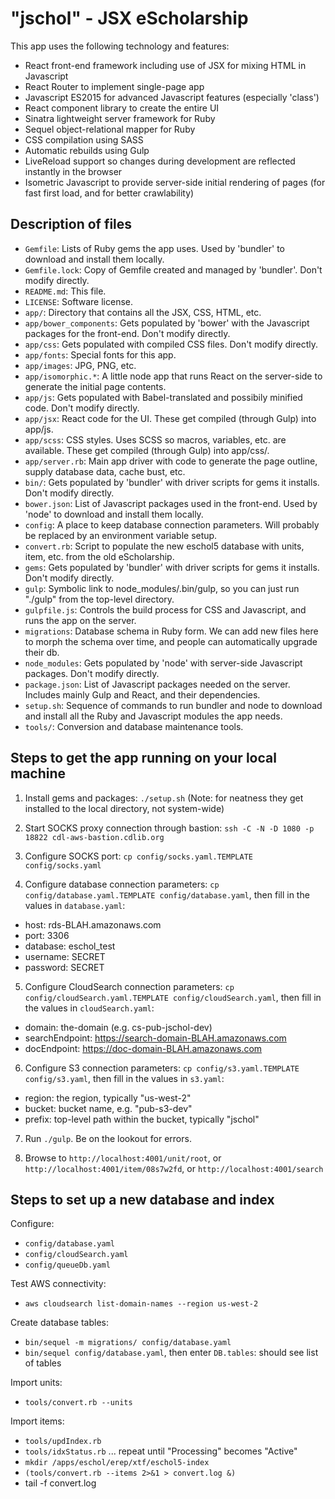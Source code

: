 "jschol" - JSX eScholarship
===========================

This app uses the following technology and features:
* React front-end framework including use of JSX for mixing HTML in Javascript
* React Router to implement single-page app
* Javascript ES2015 for advanced Javascript features (especially 'class')
* React component library to create the entire UI
* Sinatra lightweight server framework for Ruby
* Sequel object-relational mapper for Ruby
* CSS compilation using SASS
* Automatic rebuilds using Gulp
* LiveReload support so changes during development are reflected instantly in the browser
* Isometric Javascript to provide server-side initial rendering of pages (for fast first load, and for better crawlability)

Description of files
--------------------

* `Gemfile`: Lists of Ruby gems the app uses. Used by 'bundler' to download and install them locally.
* `Gemfile.lock`: Copy of Gemfile created and managed by 'bundler'. Don't modify directly.
* `README.md`: This file.
* `LICENSE`: Software license.
* `app/`: Directory that contains all the JSX, CSS, HTML, etc.
* `app/bower_components`: Gets populated by 'bower' with the Javascript packages for the front-end. Don't modify directly.
* `app/css`: Gets populated with compiled CSS files. Don't modify directly.
* `app/fonts`: Special fonts for this app.
* `app/images`: JPG, PNG, etc.
* `app/isomorphic.*`: A little node app that runs React on the server-side to generate the initial page contents.
* `app/js`: Gets populated with Babel-translated and possibily minified code. Don't modify directly.
* `app/jsx`: React code for the UI. These get compiled (through Gulp) into app/js.
* `app/scss`: CSS styles. Uses SCSS so macros, variables, etc. are available. These get compiled (through Gulp) into app/css/.
* `app/server.rb`: Main app driver with code to generate the page outline, supply database data, cache bust, etc.
* `bin/`: Gets populated by 'bundler' with driver scripts for gems it installs. Don't modify directly.
* `bower.json`: List of Javascript packages used in the front-end. Used by 'node' to download and install them locally.
* `config`: A place to keep database connection parameters. Will probably be replaced by an environment variable setup.
* `convert.rb`: Script to populate the new eschol5 database with units, item, etc. from the old eScholarship.
* `gems`: Gets populated by 'bundler' with driver scripts for gems it installs. Don't modify directly.
* `gulp`: Symbolic link to node_modules/.bin/gulp, so you can just run "./gulp" from the top-level directory.
* `gulpfile.js`: Controls the build process for CSS and Javascript, and runs the app on the server.
* `migrations`: Database schema in Ruby form. We can add new files here to morph the schema over time, and people can automatically upgrade their db.
* `node_modules`: Gets populated by 'node' with server-side Javascript packages. Don't modify directly.
* `package.json`: List of Javascript packages needed on the server. Includes mainly Gulp and React, and their dependencies.
* `setup.sh`: Sequence of commands to run bundler and node to download and install all the Ruby and Javascript modules the app needs.
* `tools/`: Conversion and database maintenance tools.

Steps to get the app running on your local machine
--------------------------------------------------

1. Install gems and packages: `./setup.sh` (Note: for neatness they get installed to the local directory, not system-wide)

2. Start SOCKS proxy connection through bastion: `ssh -C -N -D 1080 -p 18822 cdl-aws-bastion.cdlib.org`

3. Configure SOCKS port: `cp config/socks.yaml.TEMPLATE config/socks.yaml`

4. Configure database connection parameters: `cp config/database.yaml.TEMPLATE config/database.yaml`, then fill in the values in `database.yaml`:
  * host: rds-BLAH.amazonaws.com
  * port: 3306
  * database: eschol_test
  * username: SECRET
  * password: SECRET

5. Configure CloudSearch connection parameters: `cp config/cloudSearch.yaml.TEMPLATE config/cloudSearch.yaml`, then fill in the values in `cloudSearch.yaml`:
  * domain: the-domain (e.g. cs-pub-jschol-dev)
  * searchEndpoint: https://search-domain-BLAH.amazonaws.com
  * docEndpoint: https://doc-domain-BLAH.amazonaws.com

6. Configure S3 connection parameters: `cp config/s3.yaml.TEMPLATE config/s3.yaml`, then fill in the values in `s3.yaml`:
  * region: the region, typically "us-west-2"
  * bucket: bucket name, e.g. "pub-s3-dev"
  * prefix: top-level path within the bucket, typically "jschol"

7. Run `./gulp`. Be on the lookout for errors.

8. Browse to `http://localhost:4001/unit/root`, or `http://localhost:4001/item/08s7w2fd`, or `http://localhost:4001/search`

Steps to set up a new database and index
----------------------------------------

Configure:
* `config/database.yaml`
* `config/cloudSearch.yaml`
* `config/queueDb.yaml`

Test AWS connectivity:
* `aws cloudsearch list-domain-names --region us-west-2`

Create database tables:
* `bin/sequel -m migrations/ config/database.yaml`
* `bin/sequel config/database.yaml`, then enter `DB.tables`: should see list of tables

Import units:
* `tools/convert.rb --units`

Import items:
* `tools/updIndex.rb`
* `tools/idxStatus.rb` ... repeat until "Processing" becomes "Active"
* `mkdir /apps/eschol/erep/xtf/eschol5-index`
* `(tools/convert.rb --items 2>&1 > convert.log &)`
* tail -f convert.log

